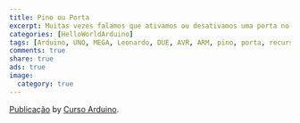 ```yaml
---
title: Pino ou Porta
excerpt: Muitas vezes falamos que ativamos ou desativamos uma porta no Arduino, mas como é o certo dizer? pino ou porta?
categories: [HelloWorldArduino]
tags: [Arduino, UNO, MEGA, Leonardo, DUE, AVR, ARM, pino, porta, recurso, grupo]
comments: true
share: true
ads: true
image:
  category: true
---
```



<div id="fb-root"></div> <script>(function(d, s, id) { var js, fjs = d.getElementsByTagName(s)[0]; if (d.getElementById(id)) return; js = d.createElement(s); js.id = id; js.src = "//connect.facebook.net/pt_BR/all.js#xfbml=1"; fjs.parentNode.insertBefore(js, fjs); }(document, 'script', 'facebook-jssdk'));</script>
<div class="fb-post" data-href="https://www.facebook.com/cursoarduinominas/photos/a.513855305337380.1073741828.508195972569980/756492411073667/?type=1" data-width="466"><div class="fb-xfbml-parse-ignore"><a href="https://www.facebook.com/cursoarduinominas/photos/a.513855305337380.1073741828.508195972569980/756492411073667/?type=1">Publicação</a> by <a href="https://www.facebook.com/cursoarduinominas">Curso Arduino</a>.</div></div>
